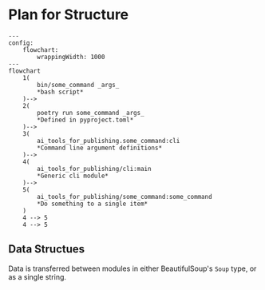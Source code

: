 # Plan for Structure

```mermaid
---
config:
    flowchart:
        wrappingWidth: 1000
---
flowchart
    1(
        bin/some_command _args_
        *bash script*
    )-->
    2(
        poetry run some_command _args_
        *Defined in pyproject.toml*
    )-->
    3(
        ai_tools_for_publishing.some_command:cli
        *Command line argument definitions*
    )-->
    4(
        ai_tools_for_publishing/cli:main
        *Generic cli module*
    )-->
    5(
        ai_tools_for_publishing/some_command:some_command
        *Do something to a single item*
    )
    4 --> 5
    4 --> 5
```

## Data Structues

Data is transferred between modules in either BeautifulSoup's `Soup` type, or as a single string.
